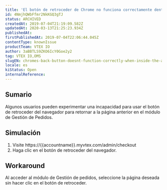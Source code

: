 ```yaml
---
title: 'El botón de retroceder de Chrome no funciona correctamente dentro del módulo de Gestión de pedidos'
id: 4NmjhQWbFfmr2NkKGQ3gTJ
status: ARCHIVED
createdAt: 2019-07-04T21:19:09.582Z
updatedAt: 2020-03-13T21:25:23.934Z
publishedAt: 
firstPublishedAt: 2019-07-04T22:06:44.045Z
contentType: knownIssue
productTeam: VTEX IO
author: 3aBBTLS9ZKO6IcY0Goe2y2
tag: VTEX IO,OMS
slugEN: chromes-back-button-doesnt-function-correctly-when-inside-the-admins-order
locale: es
kiStatus: Open
internalReference: 
---
```


## Sumario

Algunos usuarios pueden experimentar una incapacidad para usar el botón de retroceder del navegador para retornar a la página anterior en el módulo de Gestión de Pedidos. 

## Simulación

1. Visite https://{{accountname}}.myvtex.com/admin/checkout
2. Haga clic en el botón de retroceder del navegador.

## Workaround

Al acceder al módulo de Gestión de pedidos, seleccione la página deseada sin hacer clic en el botón de retroceder.

